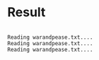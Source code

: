 # Result

```

Reading warandpease.txt....
Reading warandpease.txt....
Reading warandpease.txt....
```
